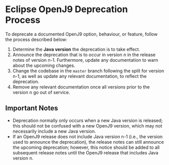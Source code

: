 <!--
Copyright IBM Corp. and others 2022

This program and the accompanying materials are made available under
the terms of the Eclipse Public License 2.0 which accompanies this
distribution and is available at https://www.eclipse.org/legal/epl-2.0/
or the Apache License, Version 2.0 which accompanies this distribution and
is available at https://www.apache.org/licenses/LICENSE-2.0.

This Source Code may also be made available under the following
Secondary Licenses when the conditions for such availability set
forth in the Eclipse Public License, v. 2.0 are satisfied: GNU
General Public License, version 2 with the GNU Classpath
Exception [1] and GNU General Public License, version 2 with the
OpenJDK Assembly Exception [2].

[1] https://www.gnu.org/software/classpath/license.html
[2] https://openjdk.org/legal/assembly-exception.html

SPDX-License-Identifier: EPL-2.0 OR Apache-2.0 OR GPL-2.0-only WITH Classpath-exception-2.0 OR GPL-2.0-only WITH OpenJDK-assembly-exception-1.0
-->

# Eclipse OpenJ9 Deprecation Process

To deprecate a documented OpenJ9 option, behaviour, or feature, follow
the process described below:

1. Determine the **Java version** the deprecation is to take effect.
2. Announce the deprecation that is to occur in version n in the
release notes of version n-1. Furthermore, update any documentation
to warn about the upcoming changes.
3. Change the codebase in the `master` branch following the split for
version n-1, as well as update any relevant documentation,
to reflect the deprecation.
4. Remove any relevant documentation once all versions prior to the
version n go out of service.

## Important Notes

* Deprecation normally only occurs when a new Java version is released; this
should not be confused with a new OpenJ9 version, which may not
necessarily include a new Java version.
* If an OpenJ9 release does not include Java version n-1 (i.e., the version
used to announce the deprecation), the release notes can still announce the
upcoming deprecation; however, this notice should be added to all subsequent
release notes until the OpenJ9 release that includes Java version n.
